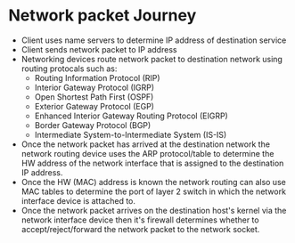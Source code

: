 # Network packet Journey

- Client uses name servers to determine IP address of destination service
- Client sends network packet to IP address
- Networking devices route network packet to destination network using routing protocals such as:
  - Routing Information Protocol (RIP)
  - Interior Gateway Protocol (IGRP)
  - Open Shortest Path First (OSPF)
  - Exterior Gateway Protocol (EGP)
  - Enhanced Interior Gateway Routing Protocol (EIGRP)
  - Border Gateway Protocol (BGP)
  - Intermediate System-to-Intermediate System (IS-IS)
- Once the network packet has arrived at the destination network the network routing device uses the ARP protocol/table to determine the HW address of the network interface that is assigned to the destination IP address.
- Once the HW (MAC) address is known the network routing can also use MAC tables to determine the port of layer 2 switch in which the network interface device is attached to.
- Once the network packet arrives on the destination host's kernel via the network interface device then it's firewall determines whether to accept/reject/forward the network packet to the network socket.
